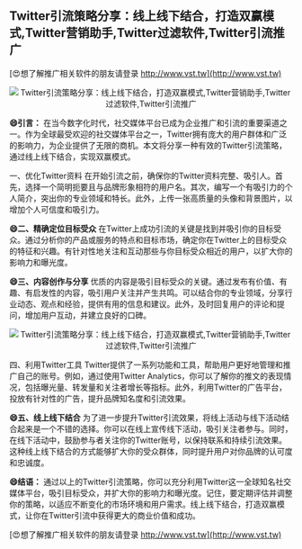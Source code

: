 ## **Twitter引流策略分享：线上线下结合，打造双赢模式,Twitter营销助手,Twitter过滤软件,Twitter引流推广**

[😍想了解推广相关软件的朋友请登录 http://www.vst.tw](http://www.vst.tw)

 <center><img src="https://vst.tw/MP4/tuiguang/png/7.png" alt="Twitter引流策略分享：线上线下结合，打造双赢模式,Twitter营销助手,Twitter过滤软件,Twitter引流推广"></center>

**😄引言：**
在当今数字化时代，社交媒体平台已成为企业推广和引流的重要渠道之一。作为全球最受欢迎的社交媒体平台之一，Twitter拥有庞大的用户群体和广泛的影响力，为企业提供了无限的商机。本文将分享一种有效的Twitter引流策略，通过线上线下结合，实现双赢模式。

一、优化Twitter资料
在开始引流之前，确保你的Twitter资料完整、吸引人。首先，选择一个简明扼要且与品牌形象相符的用户名。其次，编写一个有吸引力的个人简介，突出你的专业领域和特长。此外，上传一张高质量的头像和背景图片，以增加个人可信度和吸引力。

**😄二、精确定位目标受众**
在Twitter上成功引流的关键是找到并吸引你的目标受众。通过分析你的产品或服务的特点和目标市场，确定你在Twitter上的目标受众的特征和兴趣。有针对性地关注和互动那些与你目标受众相近的用户，以扩大你的影响力和曝光度。

**😄三、内容创作与分享**
优质的内容是吸引目标受众的关键。通过发布有价值、有趣、有启发性的内容，吸引用户关注并产生共鸣。可以结合你的专业领域，分享行业动态、观点和经验，提供有用的信息和建议。此外，及时回复用户的评论和提问，增加用户互动，并建立良好的口碑。

 <center><img src="https://vst.tw/MP4/tuiguang/png/7.png" alt="Twitter引流策略分享：线上线下结合，打造双赢模式,Twitter营销助手,Twitter过滤软件,Twitter引流推广"></center>

四、利用Twitter工具
Twitter提供了一系列功能和工具，帮助用户更好地管理和推广自己的账号。例如，通过使用Twitter Analytics，你可以了解你的推文的表现情况，包括曝光量、转发量和关注者增长等指标。此外，利用Twitter的广告平台，投放有针对性的广告，提升品牌知名度和引流效果。

**😄五、线上线下结合**
为了进一步提升Twitter引流效果，将线上活动与线下活动结合起来是一个不错的选择。你可以在线上宣传线下活动，吸引关注者参与。同时，在线下活动中，鼓励参与者关注你的Twitter账号，以保持联系和持续引流效果。这种线上线下结合的方式能够扩大你的受众群体，同时提升用户对你品牌的认可度和忠诚度。

**😄结语：**
通过以上的Twitter引流策略，你可以充分利用Twitter这一全球知名社交媒体平台，吸引目标受众，并扩大你的影响力和曝光度。记住，要定期评估并调整你的策略，以适应不断变化的市场环境和用户需求。线上线下结合，打造双赢模式，让你在Twitter引流中获得更大的商业价值和成功。

[😍想了解推广相关软件的朋友请登录 http://www.vst.tw](http://www.vst.tw)



